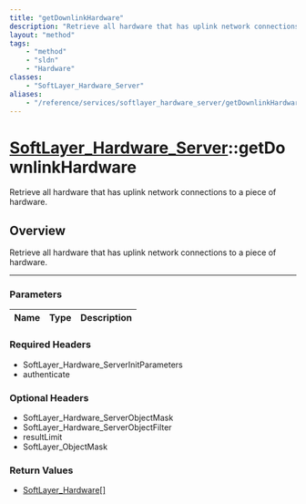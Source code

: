 ```yaml
---
title: "getDownlinkHardware"
description: "Retrieve all hardware that has uplink network connections to a piece of hardware."
layout: "method"
tags:
    - "method"
    - "sldn"
    - "Hardware"
classes:
    - "SoftLayer_Hardware_Server"
aliases:
    - "/reference/services/softlayer_hardware_server/getDownlinkHardware"
---
```

# [SoftLayer_Hardware_Server](/reference/services/SoftLayer_Hardware_Server)::getDownlinkHardware


Retrieve all hardware that has uplink network connections to a piece of hardware.


## Overview 
Retrieve all hardware that has uplink network connections to a piece of hardware.

-----

### Parameters 
|Name | Type | Description |
| --- | --- | --- |


### Required Headers
* SoftLayer_Hardware_ServerInitParameters
* authenticate


### Optional Headers
* SoftLayer_Hardware_ServerObjectMask
* SoftLayer_Hardware_ServerObjectFilter
* resultLimit
* SoftLayer_ObjectMask

### Return Values
* <a href='/reference/datatypes/SoftLayer_Hardware'>SoftLayer_Hardware[] </a>




